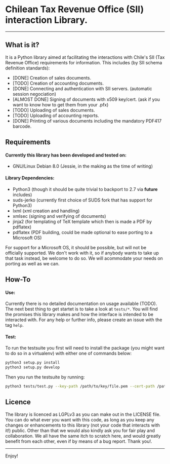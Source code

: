 # Chilean Tax Revenue Office (SII) interaction Library.
---
## What is it?
It is a Python library aimed at facilitating the interactions with Chile's SII (Tax Revenue Office) requirements for information. This includes (by SII schema definition standards):
  * [DONE] Creation of sales documents.
  * [TODO] Creation of accounting documents.
  * [DONE] Connecting and authentication with SII servers. (automatic session negociation)
  * [ALMOST DONE] Signing of documents with x509 key/cert. (ask if you want to know how to get them from your .pfx)
  * [TODO] Uploading of sales documents.
  * [TODO] Uploading of accounting reports.
  * [DONE] Printing of various documents including the mandatory PDF417 barcode.

## Requirements
#### Currently this library has been developed and tested on:
  * GNU/Linux Debian 8.0 (Jessie, in the making as the time of writing)

#### Library Dependencies:
  * Python3 (though it should be quite trivial to backport to 2.7 via __future__ includes)
  * suds-jerko (currently first choice of SUDS fork that has support for Python3)
  * lxml (xml creation and handling)
  * xmlsec (signing and verifying of documents)
  * jinja2 (for templating of TeX template which then is made a PDF by pdflatex)
  * pdflatex (PDF building, could be made optional to ease porting to a Microsoft OS)

For support for a Microsoft OS, it should be possible, but will not be officially supported. We don't work with it, so if anybody wants to take up that task instead, be welcome to do so. We will acommodate your needs on porting as well as we can.

## How-To
#### Use:
Currently there is no detailed documentation on usage available (TODO). The next best thing to get startet is to take a look at `tests/*`. You will find the promises this library makes and how the interface is intended to be interacted with. For any help or further info, please create an issue with the tag `help`.

#### Test:
To run the testsuite you first will need to install the package (you might want to do so in a virtualenv) with either one of commands below:
```bash
python3 setup.py install
python3 setup.py develop
```
Then you run the testsuite by running:
```bash
python3 tests/test.py --key-path /path/to/key/file.pem --cert-path /path/to/certificate/file.crt tests/*
```

## Licence
The library is licenced as LGPLv3 as you can make out in the LICENSE file. You can do what ever you want with this code, as long as you keep any changes or enhancements to this library (not your code that interacts with it!) public. Other than that we would also kindly ask you for fair play and collaboration. We all have the same itch to scratch here, and would greatly benefit from each other, even if by means of a bug report. Thank you!.

---
Enjoy!